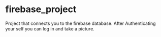 # firebase_project
Project that connects you to the firebase database.
After Authenticating your self you can log in and take a picture.
